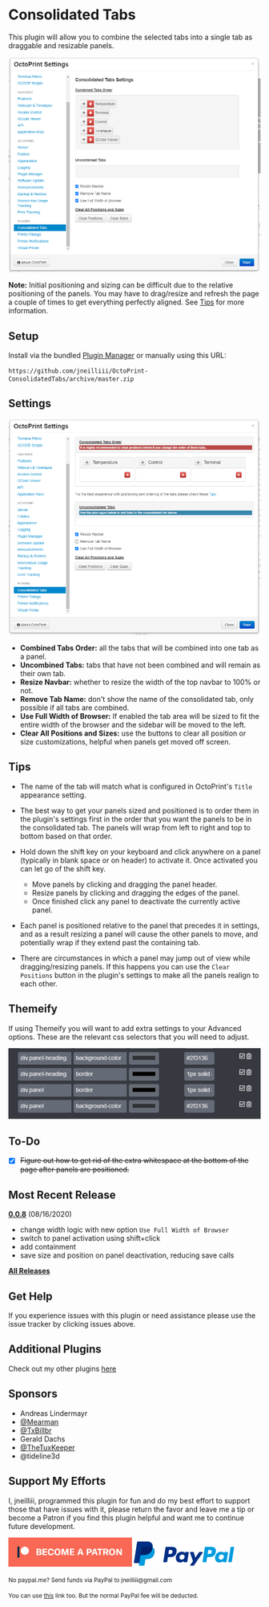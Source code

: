 # Consolidated Tabs

This plugin will allow you to combine the selected tabs into a single tab as draggable and resizable panels.

![screenshot tab](screenshot_tab.png)


**Note:** Initial positioning and sizing can be difficult due to the relative positioning of the panels. You may have to drag/resize and refresh the page a couple of times to get everything perfectly aligned. See [Tips](#Tips) for more information.

## Setup

Install via the bundled [Plugin Manager](https://docs.octoprint.org/en/master/bundledplugins/pluginmanager.html)
or manually using this URL:

    https://github.com/jneilliii/OctoPrint-ConsolidatedTabs/archive/master.zip

## Settings

![screenshot settings](screenshot_settings.png)

- **Combined Tabs Order:** all the tabs that will be combined into one tab as a panel.
- **Uncombined Tabs:** tabs that have not been combined and will remain as their own tab.
- **Resize Navbar:** whether to resize the width of the top navbar to 100% or not.
- **Remove Tab Name:** don't show the name of the consolidated tab, only possible if all tabs are combined.
- **Use Full Width of Browser:** If enabled the tab area will be sized to fit the entire width of the browser and the sidebar will be moved to the left.
- **Clear All Positions and Sizes:** use the buttons to clear all position or size customizations, helpful when panels get moved off screen.

## Tips

- The name of the tab will match what is configured in OctoPrint's `Title` appearance setting.

- The best way to get your panels sized and positioned is to order them in the plugin's settings first in the order that you want the panels to be in the consolidated tab. The panels will wrap from left to right and top to bottom based on that order.

- Hold down the shift key on your keyboard and click anywhere on a panel (typically in blank space or on header) to activate it. Once activated you can let go of the shift key.
  - Move panels by clicking and dragging the panel header.
  - Resize panels by clicking and dragging the edges of the panel.
  - Once finished click any panel to deactivate the currently active panel.

- Each panel is positioned relative to the panel that precedes it in settings, and as a result resizing a panel will cause the other panels to move, and potentially wrap if they extend past the containing tab.

- There are circumstances in which a panel may jump out of view while dragging/resizing panels. If this happens you can use the `Clear Positions` button in the plugin's settings to make all the panels realign to each other.

## Themeify

If using Themeify you will want to add extra settings to your Advanced options. These are the relevant css selectors that you will need to adjust.

![screenshot themeify](screenshot_themeify.png)

## To-Do
* [X] ~~Figure out how to get rid of the extra whitespace at the bottom of the page after panels are positioned.~~

## Most Recent Release
**[0.0.8](https://github.com/jneilliii/OctoPrint-ConsolidatedTabs/releases/tag/0.0.8)** (08/16/2020)

* change width logic with new option `Use Full Width of Browser`
* switch to panel activation using shift+click
* add containment
* save size and position on panel deactivation, reducing save calls

**[All Releases](https://github.com/jneilliii/OctoPrint-ConsolidatedTabs/releases)**

## Get Help

If you experience issues with this plugin or need assistance please use the issue tracker by clicking issues above.

## Additional Plugins

Check out my other plugins [here](https://plugins.octoprint.org/by_author/#jneilliii)

## Sponsors
- Andreas Lindermayr
- [@Mearman](https://github.com/Mearman)
- [@TxBillbr](https://github.com/TxBillbr)
- Gerald Dachs
- [@TheTuxKeeper](https://github.com/thetuxkeeper)
- @tideline3d

## Support My Efforts
I, jneilliii, programmed this plugin for fun and do my best effort to support those that have issues with it, please return the favor and leave me a tip or become a Patron if you find this plugin helpful and want me to continue future development.

[![Patreon](patreon-with-text-new.png)](https://www.patreon.com/jneilliii) [![paypal](paypal-with-text.png)](https://paypal.me/jneilliii)

<small>No paypal.me? Send funds via PayPal to jneilliii&#64;gmail&#46;com

You can use [this](https://www.paypal.com/cgi-bin/webscr?cmd=_xclick&business=jneilliii@gmail.com) link too. But the normal PayPal fee will be deducted.
</small>
